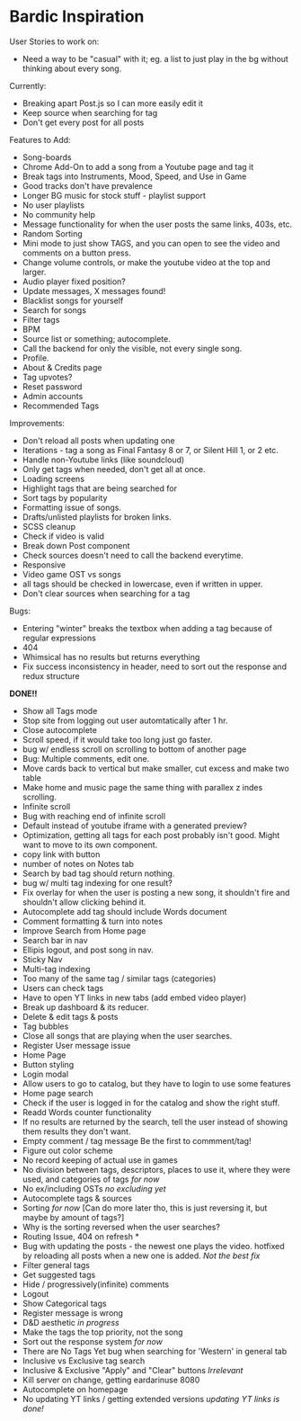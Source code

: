 # Bardic Inspiration
 
User Stories to work on:
* Need a way to be "casual" with it; eg. a list to just play in the bg without thinking about every song.

Currently: 
* Breaking apart Post.js so I can more easily edit it
* Keep source when searching for tag
* Don't get every post for all posts

Features to Add:
* Song-boards
* Chrome Add-On to add a song from a Youtube page and tag it
* Break tags into Instruments, Mood, Speed, and Use in Game
* Good tracks don't have prevalence
* Longer BG music for stock stuff - playlist support
* No user playlists
* No community help
* Message functionality for when the user posts the same links, 403s, etc.
* Random Sorting
* Mini mode to just show TAGS, and you can open to see the video and comments on a button press.
* Change volume controls, or make the youtube video at the top and larger. 
* Audio player fixed position?
* Update messages, X messages found!
* Blacklist songs for yourself
* Search for songs
* Filter tags
* BPM
* Source list or something; autocomplete. 
* Call the backend for only the visible, not every single song. 
* Profile. 
* About & Credits page
* Tag upvotes? 
* Reset password
* Admin accounts
* Recommended Tags

Improvements:
* Don't reload all posts when updating one
* Iterations - tag a song as Final Fantasy 8 or 7, or Silent Hill 1, or 2 etc.
* Handle non-Youtube links (like soundcloud)
* Only get tags when needed, don't get all at once.
* Loading screens
* Highlight tags that are being searched for
* Sort tags by popularity
* Formatting issue of songs. 
* Drafts/unlisted playlists for broken links. 
* SCSS cleanup
* Check if video is valid 
* Break down Post component
* Check sources doesn't need to call the backend everytime. 
* Responsive
* Video game OST vs songs
* all tags should be checked in lowercase, even if written in upper.
* Don't clear sources when searching for a tag

Bugs:
* Entering "winter\" breaks the textbox when adding a tag because of regular expressions
* 404
* Whimsical has no results but returns everything
* Fix success inconsistency in header, need to sort out the response and redux structure

**DONE!!**
* Show all Tags mode 
* Stop site from logging out user automtatically after 1 hr. 
* Close autocomplete 
* Scroll speed, if it would take too long just go faster. 
* bug w/ endless scroll on scrolling to bottom of another page 
* Bug: Multiple comments, edit one. 
* Move cards back to vertical but make smaller, cut excess and make two table
* Make home and music page the same thing with parallex z indes scrolling. 
* Infinite scroll 
* Bug with reaching end of infinite scroll 
* Default instead of youtube iframe with a generated preview? 
* Optimization, getting all tags for each post probably isn't good. Might want to move to its own component. 
* copy link with button 
* number of notes on Notes tab
* Search by bad tag should return nothing. 
* bug w/ multi tag indexing for one result?
* Fix overlay for when the user is posting a new song, it shouldn't fire and shouldn't allow clicking behind it. 
* Autocomplete add tag should include Words document 
* Comment formatting & turn into notes
* Improve Search from Home page 
* Search bar in nav 
* Ellipis logout, and post song in nav.
* Sticky Nav 
* Multi-tag indexing 
* Too many of the same tag / similar tags (categories) 
* Users can check tags 
* Have to open YT links in new tabs (add embed video player) 
* Break up dashboard & its reducer. 
* Delete & edit tags & posts 
* Tag bubbles 
* Close all songs that are playing when the user searches. 
* Register User message issue 
* Home Page 
* Button styling 
* Login modal 
* Allow users to go to catalog, but they have to login to use some features 
* Home page search 
* Check if the user is logged in for the catalog and show the right stuff. 
* Readd Words counter functionality 
* If no results are returned by the search, tell the user instead of showing them results they don't want. 
* Empty comment / tag message Be the first to commment/tag!
* Figure out color scheme
* No record keeping of actual use in games 
* No division between tags, descriptors, places to use it, where they were used, and categories of tags *for now*
* No ex/including OSTs *no excluding yet*
* Autocomplete tags & sources 
* Sorting *for now* [Can do more later tho, this is just reversing it, but maybe by amount of tags?]
* Why is the sorting reversed when the user searches? 
* Routing Issue, 404 on refresh *
* Bug with updating the posts - the newest one plays the video. hotfixed by reloading all posts when a new one is added.  *Not the best fix*
* Filter general tags 
* Get suggested tags
* Hide / progressively(infinite) comments
* Logout 
* Show Categorical tags 
* Register message is wrong 
* D&D aesthetic *in progress*
* Make the tags the top priority, not the song 
* Sort out the response system *for now*
* There are No Tags Yet bug when searching for 'Western' in general tab 
* Inclusive vs Exclusive tag search 
* Inclusive & Exclusive "Apply" and "Clear" buttons *Irrelevant*
* Kill server on change, getting eardarinuse 8080 
* Autocomplete on homepage 
* No updating YT links / getting extended versions *updating YT links is done!*